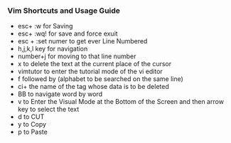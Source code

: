### Vim Shortcuts and Usage Guide 

* esc+ :w for Saving
* esc+ :wq! for save and force exuit  
* esc + :set numer to get ever Line Numbered 
* h,j,k,l key for navigation
* number+j for moving to that line number
* x to delete the text at the current place of the cursor
* vimtutor to enter the tutorial mode of the vi editor
* f  followed by (alphabet to be searched on the same line)
* ci+ the name of the tag whose data is to be deleted
* BB to navigate word by word
* v to Enter the Visual Mode at the Bottom of the Screen and then arrow key to select the text
* d to CUT
* y to Copy
* p to Paste


